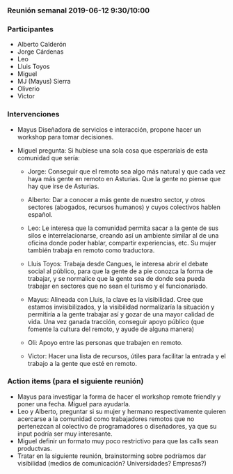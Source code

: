 ### Reunión semanal 2019-06-12 9:30/10:00

### Participantes

- Alberto Calderón
- Jorge Cárdenas
- Leo
- Lluis Toyos
- Miguel
- MJ (Mayus) Sierra
- Oliverio
- Victor

### Intervenciones

* Mayus Diseñadora de servicios e interacción, propone hacer un workshop para tomar decisiones.

* Miguel pregunta: Si hubiese una sola cosa que esperaríais de esta comunidad que sería:

   - Jorge: Conseguir que el remoto sea algo más natural y que cada vez haya más gente en remoto en Asturias. Que la gente no piense que hay que irse de Asturias.

   - Alberto: Dar a conocer a más gente de nuestro sector, y otros sectores (abogados, recursos humanos) y cuyos colectivos hablen español.

   - Leo: Le interesa que la comunidad permita sacar a la gente de sus silos e interrelacionarse, creando así un ambiente similar al de una oficina donde poder hablar, compartir experiencias, etc. Su mujer también trabaja en remoto como traductora.

   - Lluis Toyos: Trabaja desde Cangues, le interesa abrir el debate social al público, para que la gente de a pie conozca la forma de trabajar, y se normalice que la gente sea de donde sea pueda trabajar en sectores que no sean el turismo y el funcionariado.

   - Mayus: Alineada con Lluis, la clave es la visibilidad. Cree que estamos invisibilizados, y la visibilidad normalizaría la situación y permitiría a la gente trabajar así y gozar de una mayor calidad de vida. Una vez ganada tracción, conseguir apoyo público (que fomente la cultura del remoto, y ayude de alguna manera)

   - Oli: Apoyo entre las personas que trabajen en remoto.

   - Victor: Hacer una lista de recursos, útiles para facilitar la entrada y el trabajo a la gente que esté en remoto.


### Action items (para el siguiente reunión)

* Mayus para investigar la forma de hacer el workshop remote friendly y poner una fecha. Miguel para ayudarla.
* Leo y Alberto, preguntar si su mujer y hermano respectivamente quieren acercarse a la comunidad como trabajadores remotos que no pertenezcan al colectivo de programadores o diseñadores, ya que su input podría ser muy interesante.
* Miguel definir un formato muy poco restrictivo para que las calls sean productvas.
* Tratar en la siguiente reunión, brainstorming sobre podríamos dar visibilidad (medios de comunicación? Universidades? Empresas?)